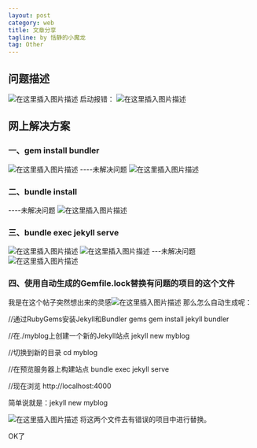 ```yaml
---
layout: post
category: web
title: 文章分享
tagline: by 恬静的小魔龙
tag: Other
---
```


## 问题描述
![在这里插入图片描述](https://img-blog.csdnimg.cn/20200120170940194.png?x-oss-process=image/watermark,type_ZmFuZ3poZW5naGVpdGk,shadow_10,text_aHR0cHM6Ly9ibG9nLmNzZG4ubmV0L3E3NjQ0MjQ1Njc=,size_16,color_FFFFFF,t_70)
启动报错：
![在这里插入图片描述](https://img-blog.csdnimg.cn/20200120170945714.png?x-oss-process=image/watermark,type_ZmFuZ3poZW5naGVpdGk,shadow_10,text_aHR0cHM6Ly9ibG9nLmNzZG4ubmV0L3E3NjQ0MjQ1Njc=,size_16,color_FFFFFF,t_70)
## 网上解决方案
### 一、gem install bundler
![在这里插入图片描述](https://img-blog.csdnimg.cn/20200120171419985.png?x-oss-process=image/watermark,type_ZmFuZ3poZW5naGVpdGk,shadow_10,text_aHR0cHM6Ly9ibG9nLmNzZG4ubmV0L3E3NjQ0MjQ1Njc=,size_16,color_FFFFFF,t_70)
  ----未解决问题
![在这里插入图片描述](https://img-blog.csdnimg.cn/2020012017103627.png?x-oss-process=image/watermark,type_ZmFuZ3poZW5naGVpdGk,shadow_10,text_aHR0cHM6Ly9ibG9nLmNzZG4ubmV0L3E3NjQ0MjQ1Njc=,size_16,color_FFFFFF,t_70)
### 二、bundle install

----未解决问题
![在这里插入图片描述](https://img-blog.csdnimg.cn/20200120171219579.png?x-oss-process=image/watermark,type_ZmFuZ3poZW5naGVpdGk,shadow_10,text_aHR0cHM6Ly9ibG9nLmNzZG4ubmV0L3E3NjQ0MjQ1Njc=,size_16,color_FFFFFF,t_70)
### 三、bundle exec jekyll serve

![在这里插入图片描述](https://img-blog.csdnimg.cn/20200120171359387.png)
![在这里插入图片描述](https://img-blog.csdnimg.cn/20200120171445465.png?x-oss-process=image/watermark,type_ZmFuZ3poZW5naGVpdGk,shadow_10,text_aHR0cHM6Ly9ibG9nLmNzZG4ubmV0L3E3NjQ0MjQ1Njc=,size_16,color_FFFFFF,t_70)
---未解决问题
![在这里插入图片描述](https://img-blog.csdnimg.cn/20200120171248463.png)

### 四、使用自动生成的Gemfile.lock替换有问题的项目的这个文件

我是在这个帖子突然想出来的灵感![在这里插入图片描述](https://img-blog.csdnimg.cn/2020012017161869.png?x-oss-process=image/watermark,type_ZmFuZ3poZW5naGVpdGk,shadow_10,text_aHR0cHM6Ly9ibG9nLmNzZG4ubmV0L3E3NjQ0MjQ1Njc=,size_16,color_FFFFFF,t_70)
那么怎么自动生成呢：

//通过RubyGems安装Jekyll和Bundler gems
gem install jekyll bundler

//在./myblog上创建一个新的Jekyll站点
jekyll new myblog

//切换到新的目录
cd myblog

//在预览服务器上构建站点
bundle exec jekyll serve

//现在浏览 http://localhost:4000


简单说就是：jekyll new myblog

![在这里插入图片描述](https://img-blog.csdnimg.cn/20200120172141976.png?x-oss-process=image/watermark,type_ZmFuZ3poZW5naGVpdGk,shadow_10,text_aHR0cHM6Ly9ibG9nLmNzZG4ubmV0L3E3NjQ0MjQ1Njc=,size_16,color_FFFFFF,t_70)
将这两个文件去有错误的项目中进行替换。

OK了 

